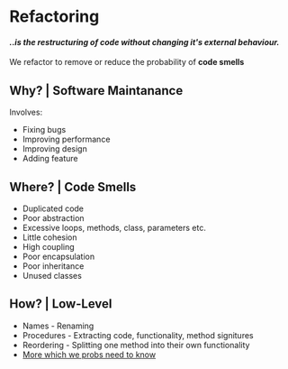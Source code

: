 # Refactoring 

#### _..is the restructuring of code without changing it's external behaviour._

We refactor to remove or reduce the probability of **code smells**  

## Why? | Software Maintanance 

Involves: 
* Fixing bugs 
* Improving performance
* Improving design
* Adding feature 

## Where? | Code Smells 

* Duplicated code 
* Poor abstraction 
* Excessive loops, methods, class, parameters etc.
* Little cohesion
* High coupling 
* Poor encapsulation 
* Poor inheritance 
* Unused classes 

## How? | Low-Level 

* Names - Renaming 
* Procedures - Extracting code, functionality, method signitures 
* Reordering - Splitting one method into their own functionality 
* [More which we probs need to know](https://www.refactoring.com/catalog/)

